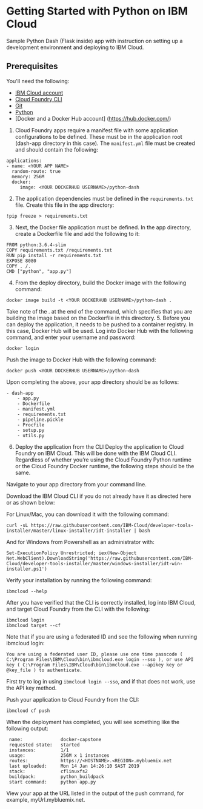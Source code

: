 # Getting Started with Python on IBM Cloud

Sample Python Dash (Flask inside) app with instruction on setting up a development environment and deploying to IBM Cloud.

## Prerequisites

You'll need the following:
* [IBM Cloud account](https://console.ng.bluemix.net/registration/)
* [Cloud Foundry CLI](https://github.com/cloudfoundry/cli#downloads)
* [Git](https://git-scm.com/downloads)
* [Python](https://www.python.org/downloads/)
* [Docker and a Docker Hub account] (https://hub.docker.com/)

1. Cloud Foundry apps require a manifest file with some application configurations to be defined. These must be in the application root (dash-app directory in this case). The `manifest.yml` file must be created and should contain the following:
```
applications:
- name: <YOUR APP NAME>
  random-route: true
  memory: 256M
  docker:
     image: <YOUR DOCKERHUB USERNAME>/python-dash
```
2. The application dependencies must be defined in the `requirements.txt` file. Create this file in the app directory:
```
!pip freeze > requirements.txt
```
3. Next, the Docker file application must be defined. In the app directory, create a Dockerfile file and add the following to it:
```
FROM python:3.6.4-slim
COPY requirements.txt /requirements.txt
RUN pip install -r requirements.txt
EXPOSE 8080
COPY . /.
CMD ["python", "app.py"]
```
4. From the deploy directory, build the Docker image with the following command:
```
docker image build -t <YOUR DOCKERHUB USERNAME>/python-dash .
```
Take note of the . at the end of the command, which specifies that you are building the image based on the Dockerfile in this directory.
5. Before you can deploy the application, it needs to be pushed to a container registry. In this case, Docker Hub will be used. Log into Docker Hub with the following command, and enter your username and password:
```
docker login
```
Push the image to Docker Hub with the following command:
```
docker push <YOUR DOCKERHUB USERNAME>/python-dash
```
Upon completing the above, your app directory should be as follows:
```
- dash-app
    - app.py
    - Dockerfile
    - manifest.yml
    - requirements.txt
    - pipeline.pickle
    - Procfile
    - setup.py
    - utils.py
```  
6. Deploy the application from the CLI
Deploy the application to Cloud Foundry on IBM Cloud. This will be done with the IBM Cloud CLI. Regardless of whether you’re using the Cloud Foundry Python runtime or the Cloud Foundry Docker runtime, the following steps should be the same.

Navigate to your app directory from your command line.

Download the IBM Cloud CLI if you do not already have it as directed here or as shown below:

For Linux/Mac, you can download it with the following command:
```
curl -sL https://raw.githubusercontent.com/IBM-Cloud/developer-tools-installer/master/linux-installer/idt-installer | bash
```
And for Windows from Powershell as an administrator with:
```
Set-ExecutionPolicy Unrestricted; iex(New-Object Net.WebClient).DownloadString('https://raw.githubusercontent.com/IBM-Cloud/developer-tools-installer/master/windows-installer/idt-win-installer.ps1')
```
Verify your installation by running the following command:
```
ibmcloud --help
```
After you have verified that the CLI is correctly installed, log into IBM Cloud, and target Cloud Foundry from the CLI with the following:
```
ibmcloud login
ibmcloud target --cf
```
Note that if you are using a federated ID and see the following when running ibmcloud login:
```
You are using a federated user ID, please use one time passcode ( C:\Program Files\IBM\Cloud\bin\ibmcloud.exe login --sso ), or use API key ( C:\Program Files\IBM\Cloud\bin\ibmcloud.exe --apikey key or @key_file ) to authenticate.
```
First try to log in using `ibmcloud login --sso`, and if that does not work, use the API key method.

Push your application to Cloud Foundry from the CLI:
```
ibmcloud cf push
```
When the deployment has completed, you will see something like the following output:
```
 name:              docker-capstone
 requested state:   started
 instances:         1/1
 usage:             256M x 1 instances
 routes:            https://<HOSTNAME>.<REGION>.mybluemix.net
 last uploaded:     Mon 14 Jan 14:26:10 SAST 2019
 stack:             cflinuxfs2
 buildpack:         python_buildpack
 start command:     python app.py
```
View your app at the URL listed in the output of the push command, for example, myUrl.mybluemix.net.

